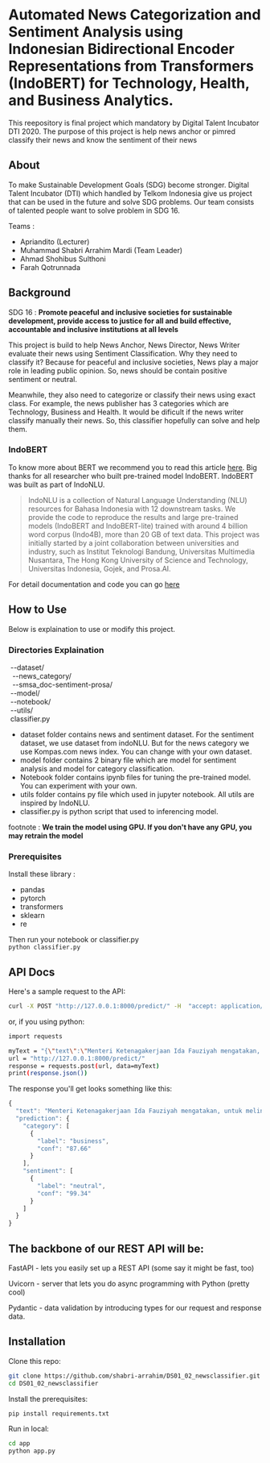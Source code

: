 # Automated News Categorization and Sentiment Analysis using Indonesian Bidirectional Encoder Representations from Transformers (IndoBERT) for Technology, Health, and Business Analytics.
This reepository is final project which mandatory by Digital Talent Incubator DTI 2020. The purpose of this project is help news anchor or pimred classify their news and know the sentiment of their news

## About

To make Sustainable Development Goals (SDG) become stronger. Digital Talent Incubator (DTI) which handled by Telkom Indonesia give us project that can be used in the future and solve SDG problems. Our team consists of talented people want to solve problem in SDG 16.

Teams :
- Apriandito (Lecturer)
- Muhammad Shabri Arrahim Mardi (Team Leader)
- Ahmad Shohibus Sulthoni
- Farah Qotrunnada

## Background

SDG 16 : **Promote peaceful and inclusive societies for sustainable development, provide access to justice for all and build effective, accountable and inclusive institutions at all levels**

This project is build to help News Anchor, News Director, News Writer evaluate their news using Sentiment Classification. Why they need to classify it? Because for peaceful and inclusive societies, News play a major role in leading public opinion. So, news should be contain positive sentiment or neutral. 

Meanwhile, they also need to categorize or classify their news using exact class. For example, the news publisher has 3 categories which are Technology, Business and Health. It would be dificult if the news writer classify manually their news. So, this classifier hopefully can solve and help them.

### IndoBERT
To know more about BERT we recommend you to read this article [here](https://towardsdatascience.com/bert-explained-state-of-the-art-language-model-for-nlp-f8b21a9b6270). Big thanks for all researcher who built pre-trained model IndoBERT. IndoBERT was built as part of IndoNLU. 


>IndoNLU is a collection of Natural Language Understanding (NLU) resources for Bahasa Indonesia with 12 downstream tasks. We provide the code to reproduce the results and large pre-trained models (IndoBERT and IndoBERT-lite) trained with around 4 billion word corpus (Indo4B), more than 20 GB of text data. This project was initially started by a joint collaboration between universities and industry, such as Institut Teknologi Bandung, Universitas Multimedia Nusantara, The Hong Kong University of Science and Technology, Universitas Indonesia, Gojek, and Prosa.AI.

For detail documentation and code you can go [here](https://github.com/indobenchmark/indonlu)

## How to Use

Below is explaination to use or modify this project.

### Directories Explaination
&nbsp;--dataset/ </br>
&nbsp;&nbsp;--news_category/ </br>
&nbsp;&nbsp;--smsa_doc-sentiment-prosa/ </br>
&nbsp;--model/ </br>
&nbsp;--notebook/ </br>
&nbsp;--utils/ </br>
&nbsp;classifier.py </br>

- dataset folder contains news and sentiment dataset. For the sentiment dataset, we use dataset from indoNLU. But for the news category we use Kompas.com news index. You can change with your own dataset.
- model folder contains 2 binary file which are model for sentiment analysis and model for category classification.
- Notebook folder contains ipynb files for tuning the pre-trained model. You can experiment with your own.
- utils folder contains py file which used in jupyter notebook. All utils are inspired by IndoNLU.
- classifier.py is python script that used to inferencing model.

footnote : **We train the model using GPU. If you don't have any GPU, you may retrain the model**

### Prerequisites

Install these library :
- pandas
- pytorch
- transformers
- sklearn
- re

Then run your notebook or classifier.py </br>
`python classifier.py`

## API Docs 

Here's a sample request to the API:

```bash
curl -X POST "http://127.0.0.1:8000/predict/" -H  "accept: application/json" -H  "Content-Type: application/json" -d "{\"text\":\"Menteri Ketenagakerjaan Ida Fauziyah mengatakan, untuk melindungi   Pekerja  Migran Indonesia (PMI), kuncinya adalah sinergitas dan kolaborasi seluruh pihak.\"}"
```

or, if you using python:

```sh
import requests

myText = "{\"text\":\"Menteri Ketenagakerjaan Ida Fauziyah mengatakan, untuk melindungi   Pekerja  Migran Indonesia (PMI), kuncinya adalah sinergitas dan kolaborasi seluruh pihak.\"}"
url = "http://127.0.0.1:8000/predict/"
response = requests.post(url, data=myText)
print(response.json())
```

The response you'll get looks something like this:

```js
{
  "text": "Menteri Ketenagakerjaan Ida Fauziyah mengatakan, untuk melindungi   Pekerja  Migran Indonesia (PMI), kuncinya adalah sinergitas dan kolaborasi seluruh pihak.",
  "prediction": {
    "category": [
      {
        "label": "business",
        "conf": "87.66"
      }
    ],
    "sentiment": [
      {
        "label": "neutral",
        "conf": "99.34"
      }
    ]
  }
}
```

## The backbone of our REST API will be:

FastAPI - lets you easily set up a REST API (some say it might be fast, too)

Uvicorn - server that lets you do async programming with Python (pretty cool)

Pydantic - data validation by introducing types for our request and response data.



## Installation

Clone this repo:

```sh
git clone https://github.com/shabri-arrahim/DS01_02_newsclassifier.git
cd DS01_02_newsclassifier
```

Install the prerequisites:

```sh
pip install requirements.txt
```

Run in local:
```sh
cd app
python app.py
```
